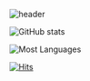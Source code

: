 ![header](https://capsule-render.vercel.app/api?type=waving&color=auto&height=300&section=header&text=HeeHyeon%20Lee&fontSize=90&animation=fadeIn&fontAlignY=38&desc=Software%20Engineer&descAlignY=51&descAlign=62)

![GitHub stats](https://github-readme-stats.vercel.app/api?username=dev-hikun&count_private=true&show_icons=true&theme=nord)

![Most Languages](https://github-readme-stats.vercel.app/api/top-langs/?username=dev-hikun&hide=html&count_private=true&theme=nord&card_width=495)

[![Hits](https://hits.seeyoufarm.com/api/count/incr/badge.svg?url=https%3A%2F%2Fgithub.com%2Fdev-hikun%2Fhit-counter&count_bg=%23606060&title_bg=%232D88CA&icon=&icon_color=%23E7E7E7&title=hits&edge_flat=false)](https://hits.seeyoufarm.com)
